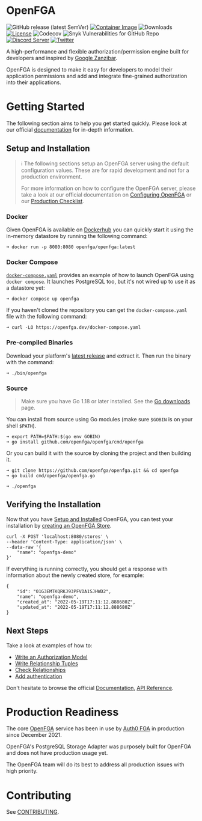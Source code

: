 # OpenFGA
![GitHub release (latest SemVer)](https://img.shields.io/github/v/release/openfga/openfga?sort=semver&color=green) [![Container Image](https://img.shields.io/github/v/release/openfga/openfga?color=blueviolet&label=container&logo=docker "Container Image")](https://hub.docker.com/r/openfga/openfga/tags) ![Downloads](https://img.shields.io/github/downloads/openfga/openfga/total.svg?style=flat&color=lightgrey) [![License](https://img.shields.io/badge/License-Apache_2.0-blue.svg)](./LICENSE)
![Codecov](https://img.shields.io/codecov/c/github/openfga/openfga) ![Snyk Vulnerabilities for GitHub Repo](https://img.shields.io/snyk/vulnerabilities/github/openfga/openfga?color=orange)
[![Discord Server](https://img.shields.io/discord/844600078504951838?color=7289da&logo=discord "Discord Server")](https://discord.com/channels/759188666072825867/930524706854031421) [![Twitter](https://img.shields.io/twitter/follow/openfga?color=%23179CF0&logo=twitter&style=flat-square "@openfga on Twitter")](https://twitter.com/openfga)

A high-performance and flexible authorization/permission engine built for developers and inspired by [Google Zanzibar](https://research.google/pubs/pub48190/).

OpenFGA is designed to make it easy for developers to model their application permissions and add and integrate fine-grained authorization into their applications.

# Getting Started
The following section aims to help you get started quickly. Please look at our official [documentation](https://openfga.dev/) for in-depth information.

## Setup and Installation
> ℹ️ The following sections setup an OpenFGA server using the default configuration values. These are for rapid development and not for a production environment.
>
> For more information on how to configure the OpenFGA server, please take a look at our official documentation on [Configuring OpenFGA](https://openfga.dev/intro/setup-openfga#configuring-the-server) or our [Production Checklist](https://openfga.dev/intro/setup-openfga#production-checklist).

### Docker

Given OpenFGA is available on [Dockerhub](https://hub.docker.com/r/openfga/openfga) you can quickly start it using the in-memory datastore by running the following command:

```
➜ docker run -p 8080:8080 openfga/openfga:latest
```

### Docker Compose
[`docker-compose.yaml`](./docker-compose.yaml) provides an example of how to launch OpenFGA using `docker compose`. It launches PostgreSQL too, but it's not wired up to use it as a datastore yet:

```
➜ docker compose up openfga
```

If you haven't cloned the repository you can get the `docker-compose.yaml` file with the following command:

```
➜ curl -LO https://openfga.dev/docker-compose.yaml

```

### Pre-compiled Binaries
Download your platform's [latest release](https://github.com/openfga/openfga/releases/latest) and extract it. Then run the binary
with the command:
```
➜ ./bin/openfga
```

### Source
> Make sure you have Go 1.18 or later installed. See the [Go downloads](https://go.dev/dl/) page.

You can install from source using Go modules (make sure `$GOBIN` is on your shell `$PATH`).

```
➜ export PATH=$PATH:$(go env GOBIN)
➜ go install github.com/openfga/openfga/cmd/openfga
```

Or you can build it with the source by cloning the project and then building it.

```
➜ git clone https://github.com/openfga/openfga.git && cd openfga
➜ go build cmd/openfga/openfga.go

➜ ./openfga
```

## Verifying the Installation
Now that you have [Setup and Installed](#setup-and-installation) OpenFGA, you can test your installation by [creating an OpenFGA Store](https://openfga.dev/integration/create-store/). 

```
curl -X POST 'localhost:8080/stores' \
--header 'Content-Type: application/json' \
--data-raw '{
    "name": "openfga-demo"
}'
```
If everything is running correctly, you should get a response with information about the newly created store, for example:

```
{
    "id": "01G3EMTKQRKJ93PFVDA1SJHWD2",
    "name": "openfga-demo",
    "created_at": "2022-05-19T17:11:12.888680Z",
    "updated_at": "2022-05-19T17:11:12.888680Z"
}
```
## Next Steps
Take a look at examples of how to:

* [Write an Authorization Model](https://openfga.dev/api/service/#/Authorization%20Models/WriteAuthorizationModel)
* [Write Relationship Tuples](https://openfga.dev/api/service/#/Relationship%20Tuples/Write)
* [Check Relationships](https://openfga.dev/api/service/#/Relationship%20Queries/Check)
* [Add authentication](https://openfga.dev/intro/setup-openfga#configuring-authentication)

Don't hesitate to browse the official [Documentation](https://openfga.dev/), [API Reference](https://openfga.dev/api/service).

# Production Readiness
The core [OpenFGA](https://github.com/openfga/openfga) service has been in use by [Auth0 FGA](https://fga.dev) in production since December 2021. 

OpenFGA's PostgreSQL Storage Adapter was purposely built for OpenFGA and does not have production usage yet. 

The OpenFGA team will do its best to address all production issues with high priority.

# Contributing

See [CONTRIBUTING](https://github.com/openfga/.github/blob/main/CONTRIBUTING.md).

[doc]: https://docs.openfga.dev
[config-doc]: https://docs.openfga.dev/configuration
[examples]: https://docs.openfga.dev/examples
[api]: https://docs.openfga.dev/api
[prod-checklist]: https://docs.openfga.dev/production-checklist